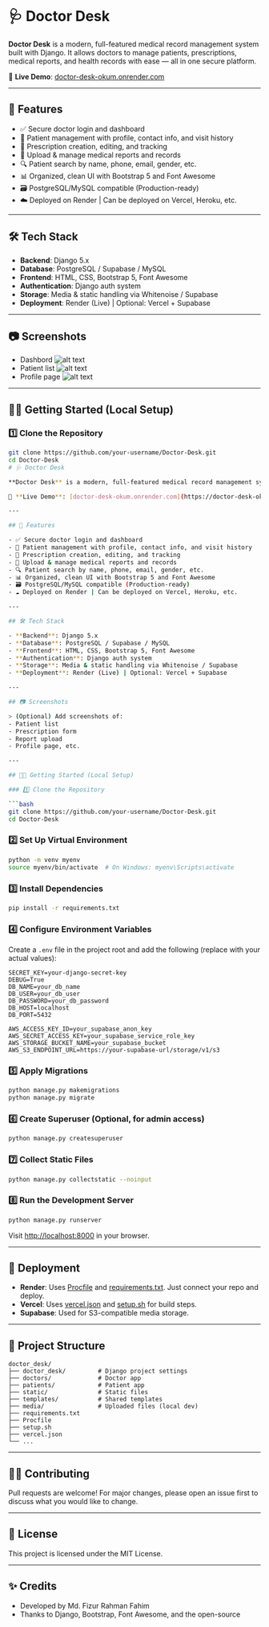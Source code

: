 # 🩺 Doctor Desk

**Doctor Desk** is a modern, full-featured medical record management system built with Django. It allows doctors to manage patients, prescriptions, medical reports, and health records with ease — all in one secure platform.

🔗 **Live Demo**: [doctor-desk-okum.onrender.com](https://doctor-desk-okum.onrender.com/)

---

## 🚀 Features

- ✅ Secure doctor login and dashboard
- 👥 Patient management with profile, contact info, and visit history
- 💊 Prescription creation, editing, and tracking
- 📁 Upload & manage medical reports and records
- 🔍 Patient search by name, phone, email, gender, etc.
- 📊 Organized, clean UI with Bootstrap 5 and Font Awesome
- 🗃️ PostgreSQL/MySQL compatible (Production-ready)
- ☁️ Deployed on Render | Can be deployed on Vercel, Heroku, etc.

---

## 🛠️ Tech Stack

- **Backend**: Django 5.x
- **Database**: PostgreSQL / Supabase / MySQL
- **Frontend**: HTML, CSS, Bootstrap 5, Font Awesome
- **Authentication**: Django auth system
- **Storage**: Media & static handling via Whitenoise / Supabase
- **Deployment**: Render (Live) | Optional: Vercel + Supabase

---

## 📷 Screenshots

- Dashbord ![alt text](<Screenshot 2025-06-02 184527.png>)
- Patient list ![alt text](<Screenshot 2025-06-02 185254.png>)
- Profile page ![alt text](<Screenshot 2025-06-02 185322.png>)


---

## 🧑‍💻 Getting Started (Local Setup)

### 1️⃣ Clone the Repository

```bash
git clone https://github.com/your-username/Doctor-Desk.git
cd Doctor-Desk
# 🩺 Doctor Desk

**Doctor Desk** is a modern, full-featured medical record management system built with Django. It allows doctors to manage patients, prescriptions, medical reports, and health records with ease — all in one secure platform.

🔗 **Live Demo**: [doctor-desk-okum.onrender.com](https://doctor-desk-okum.onrender.com/)

---

## 🚀 Features

- ✅ Secure doctor login and dashboard
- 👥 Patient management with profile, contact info, and visit history
- 💊 Prescription creation, editing, and tracking
- 📁 Upload & manage medical reports and records
- 🔍 Patient search by name, phone, email, gender, etc.
- 📊 Organized, clean UI with Bootstrap 5 and Font Awesome
- 🗃️ PostgreSQL/MySQL compatible (Production-ready)
- ☁️ Deployed on Render | Can be deployed on Vercel, Heroku, etc.

---

## 🛠️ Tech Stack

- **Backend**: Django 5.x
- **Database**: PostgreSQL / Supabase / MySQL
- **Frontend**: HTML, CSS, Bootstrap 5, Font Awesome
- **Authentication**: Django auth system
- **Storage**: Media & static handling via Whitenoise / Supabase
- **Deployment**: Render (Live) | Optional: Vercel + Supabase

---

## 📷 Screenshots

> (Optional) Add screenshots of:
- Patient list
- Prescription form
- Report upload
- Profile page, etc.

---

## 🧑‍💻 Getting Started (Local Setup)

### 1️⃣ Clone the Repository

```bash
git clone https://github.com/your-username/Doctor-Desk.git
cd Doctor-Desk
```

### 2️⃣ Set Up Virtual Environment

```bash
python -m venv myenv
source myenv/bin/activate  # On Windows: myenv\Scripts\activate
```

### 3️⃣ Install Dependencies

```bash
pip install -r requirements.txt
```

### 4️⃣ Configure Environment Variables

Create a `.env` file in the project root and add the following (replace with your actual values):

```
SECRET_KEY=your-django-secret-key
DEBUG=True
DB_NAME=your_db_name
DB_USER=your_db_user
DB_PASSWORD=your_db_password
DB_HOST=localhost
DB_PORT=5432

AWS_ACCESS_KEY_ID=your_supabase_anon_key
AWS_SECRET_ACCESS_KEY=your_supabase_service_role_key
AWS_STORAGE_BUCKET_NAME=your_supabase_bucket
AWS_S3_ENDPOINT_URL=https://your-supabase-url/storage/v1/s3
```

### 5️⃣ Apply Migrations

```bash
python manage.py makemigrations
python manage.py migrate
```

### 6️⃣ Create Superuser (Optional, for admin access)

```bash
python manage.py createsuperuser
```

### 7️⃣ Collect Static Files

```bash
python manage.py collectstatic --noinput
```

### 8️⃣ Run the Development Server

```bash
python manage.py runserver
```

Visit [http://localhost:8000](http://localhost:8000) in your browser.

---

## 🚀 Deployment

- **Render**: Uses [Procfile](Procfile) and [requirements.txt](requirements.txt). Just connect your repo and deploy.
- **Vercel**: Uses [vercel.json](vercel.json) and [setup.sh](setup.sh) for build steps.
- **Supabase**: Used for S3-compatible media storage.

---

## 📂 Project Structure

```
doctor_desk/
├── doctor_desk/         # Django project settings
├── doctors/             # Doctor app
├── patients/            # Patient app
├── static/              # Static files
├── templates/           # Shared templates
├── media/               # Uploaded files (local dev)
├── requirements.txt
├── Procfile
├── setup.sh
├── vercel.json
└── ...
```

---

## 🙋‍♂️ Contributing

Pull requests are welcome! For major changes, please open an issue first to discuss what you would like to change.

---

## 📄 License

This project is licensed under the MIT License.

---

## ✨ Credits

- Developed by Md. Fizur Rahman Fahim
- Thanks to Django, Bootstrap, Font Awesome, and the open-source